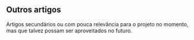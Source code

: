 ## Outros artigos

Artigos secundários ou com pouca relevância para o projeto no momento, mas que talvez possam ser aproveitados no futuro.
